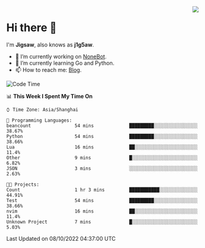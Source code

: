 <a href="#">
  <img align="right" src="https://github-readme-stats.vercel.app/api?username=j1g5awi&count_private=true&show_icons=true&title_color=80070B&text_color=B3B3B3&bg_color=212121&icon_color=80070B" />
</a>

# Hi there 👋

I'm **Jigsaw**, also knows as **j1g5aw**.

- 🔭 I’m currently working on [NoneBot](https://github.com/nonebot).
- 🌱 I’m currently learning Go and Python.
- 📫 How to reach me: [Blog](https://blog.maddestroyer.xyz/).

<!--START_SECTION:waka-->
![Code Time](http://img.shields.io/badge/Code%20Time-893%20hrs%2037%20mins-blue)

📊 **This Week I Spent My Time On** 

```text
⌚︎ Time Zone: Asia/Shanghai

💬 Programming Languages: 
beancount                54 mins             █████████░░░░░░░░░░░░░░░░   38.67% 
Python                   54 mins             █████████░░░░░░░░░░░░░░░░   38.66% 
Lua                      16 mins             ██░░░░░░░░░░░░░░░░░░░░░░░   11.4% 
Other                    9 mins              █░░░░░░░░░░░░░░░░░░░░░░░░   6.82% 
JSON                     3 mins              ░░░░░░░░░░░░░░░░░░░░░░░░░   2.63%

🐱‍💻 Projects: 
Count                    1 hr 3 mins         ███████████░░░░░░░░░░░░░░   44.91% 
Test                     54 mins             █████████░░░░░░░░░░░░░░░░   38.66% 
nvim                     16 mins             ██░░░░░░░░░░░░░░░░░░░░░░░   11.4% 
Unknown Project          7 mins              █░░░░░░░░░░░░░░░░░░░░░░░░   5.03%

```


 Last Updated on 08/10/2022 04:37:00 UTC
<!--END_SECTION:waka-->
